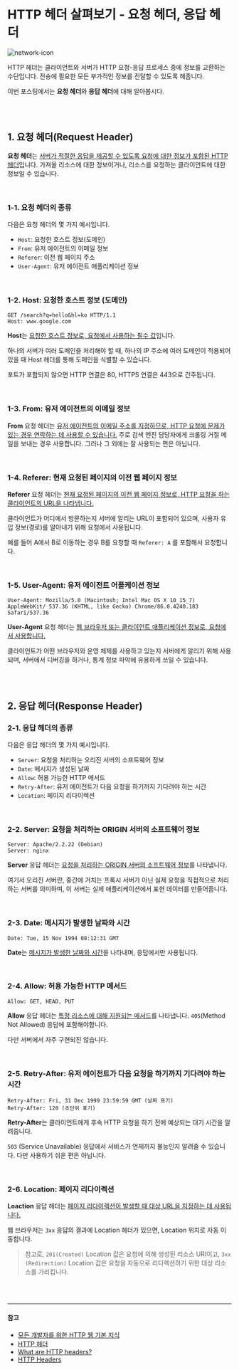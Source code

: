 # HTTP 헤더 살펴보기 - 요청 헤더, 응답 헤더

![network-icon](https://github.com/cona-tus/TIL/assets/90844424/c42f62e2-e9f8-41e1-8cfe-0961ff668a28)

HTTP 헤더는 클라이언트와 서버가 HTTP 요청-응답 프로세스 중에 정보를 교환하는 수단입니다. 전송에 필요한 모든 부가적인 정보를 전달할 수 있도록 해줍니다.

이번 포스팅에서는 **요청 헤더**와 **응답 헤더**에 대해 알아봅시다.

<br/>
<br/>

## 1. 요청 헤더(Request Header)

**요청 헤더**는 <u>서버가 적절한 응답을 제공할 수 있도록 요청에 대한 정보가 포함된 HTTP 헤더</u>입니다. 가져올 리소스에 대한 정보이거나, 리소스를 요청하는 클라이언트에 대한 정보일 수 있습니다.

<br/>

### 1-1. 요청 헤더의 종류

다음은 요청 헤더의 몇 가지 예시입니다.

- `Host`: 요청한 호스트 정보(도메인)
- `From`: 유저 에이전트의 이메일 정보
- `Referer`: 이전 웹 페이지 주소
- `User-Agent`: 유저 에이전트 애플리케이션 정보

<br/>

### 1-2. Host: 요청한 호스트 정보 (도메인)

```http
GET /search?q=hello&hl=ko HTTP/1.1
Host: www.google.com

```

**Host**는 <u>요청한 호스트 정보로, 요청에서 사용하는 필수 값</u>입니다.

하나의 서버가 여러 도메인을 처리해야 할 때, 하나의 IP 주소에 여러 도메인이 적용되어 있을 때 Host 헤더를 통해 도메인을 식별할 수 있습니다.

포트가 포함되지 않으면 HTTP 연결은 80, HTTPS 연결은 443으로 간주됩니다.

<br/>

### 1-3. From: 유저 에이전트의 이메일 정보

**From** 요청 헤더는 <u>유저 에이전트의 이메일 주소를 지정하므로, HTTP 요청에 문제가 있는 경우 연락하는 데 사용할 수 있습니다.</u> 주로 검색 엔진 담당자에게 크롤링 거절 메일을 보내는 경우 사용합니다. 그러나 그 외에는 잘 사용되는 편은 아닙니다.

<br/>

### 1-4. Referer: 현재 요청된 페이지의 이전 웹 페이지 정보

**Referer** 요청 헤더는 <u>현재 요청된 페이지의 이전 웹 페이지 정보로, HTTP 요청을 하는 클라이언트의 URL을 나타냅니다.</u>

클라이언트가 어디에서 방문하는지 서버에 알리는 URL이 포함되어 있으며, 사용자 유입 정보(경로)를 알아내기 위해 요청에서 사용됩니다.

예를 들어 A에서 B로 이동하는 경우 B를 요청할 때 `Referer: A` 를 포함해서 요청합니다.

<br/>

### 1-5. User-Agent: 유저 에이전트 어플케이션 정보

```
User-Agent: Mozilla/5.0 (Macintosh; Intel Mac OS X 10_15_7) AppleWebKit/ 537.36 (KHTML, like Gecko) Chrome/86.0.4240.183 Safari/537.36
```

**User-Agent** 요청 헤더는 <u>웹 브라우저 또는 클라이언트 애플리케이션 정보로, 요청에서 사용합니다.</u>

클라이언트가 어떤 브라우저와 운영 체제를 사용하고 있는지 서버에게 알리기 위해 사용되며, 서버에서 디버깅을 하거나, 통계 정보 파악에 유용하게 쓰일 수 있습니다.

<br/>
<br/>

## 2. 응답 헤더(Response Header)

### 2-1. 응답 헤더의 종류

다음은 응답 헤더의 몇 가지 예시입니다.

- `Server`: 요청을 처리하는 오리진 서버의 소프트웨어 정보
- `Date`: 메시지가 생성된 날짜
- `Allow`: 허용 가능한 HTTP 메서드
- `Retry-After`: 유저 에이전트가 다음 요청을 하기까지 기다려야 하는 시간
- `Location`: 페이지 리다이렉션

<br/>

### 2-2. Server: 요청을 처리하는 ORIGIN 서버의 소프트웨어 정보

```
Server: Apache/2.2.22 (Debian)
Server: nginx
```

**Server** 응답 헤더는 <u>요청을 처리하는 ORIGIN 서버의 소프트웨어 정보</u>를 나타냅니다.

여기서 오리진 서버란, 중간에 거치는 프록시 서버가 아닌 실제 요청을 직접적으로 처리하는 서버를 의미하며, 이 서버는 실제 애플리케이션에서 표현 데이터를 만들어줍니다.

<br/>

### 2-3. Date: 메시지가 발생한 날짜와 시간

```
Date: Tue, 15 Nov 1994 08:12:31 GMT
```

**Date**는 <u>메시지가 발생한 날짜와 시간</u>을 나타내며, 응답에서만 사용됩니다.

<br/>

### 2-4. Allow: 허용 가능한 HTTP 메서드

```
Allow: GET, HEAD, PUT
```

**Allow** 응답 헤더는 <u>특정 리소스에 대해 지원되는 메서드</u>를 나타냅니다. `405`(Method Not Allowed) 응답에 포함해야합니다.

다만 서버에서 자주 구현되진 않습니다.

<br/>

### 2-5. Retry-After: 유저 에이전트가 다음 요청을 하기까지 기다려야 하는 시간

```
Retry-After: Fri, 31 Dec 1999 23:59:59 GMT (날짜 표기)
Retry-After: 120 (초단위 표기)
```

**Retry-After**는 </u>클라이언트에게 후속 HTTP 요청을 하기 전에 예상되는 대기 시간을 알려줍니다.</u>

`503` (Service Unavailable) 응답에서 서비스가 언제까지 불능인지 알려줄 수 있습니다. 다만 사용하기 쉬운 편은 아닙니다.

<br/>

### 2-6. Location: 페이지 리다이렉션

**Loaction** 응답 헤더는 <u>페이지 리다이렉션이 발생할 때 대상 URL을 지정하는 데 사용됩니다.</u>

웹 브라우저는 `3xx` 응답의 결과에 Location 헤더가 있으면, Location 위치로 자동 이동합니다.

> 참고로, `201(Created)` Location 값은 요청에 의해 생성된 리소스 URI이고, `3xx (Redirection)` Location 값은 요청을 자동으로 리디렉션하기 위한 대상 리소스를 가리킵니다.

<br/>
<br/>

---

#### 참고

- [모든 개발자를 위한 HTTP 웹 기본 지식](https://inf.run/YWJd '김영한')
- [HTTP 헤더](https://developer.mozilla.org/ko/docs/Web/HTTP/Headers 'mdn')
- [What are HTTP headers?](https://learning.mlytics.com/origin-server/what-are-http-headers/ 'mlytics')
- [HTTP Headers](https://http.dev/headers 'http.dev')
